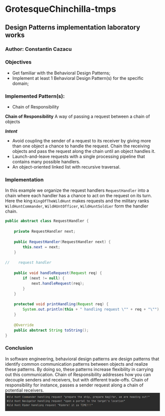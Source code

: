 # GrotesqueChinchilla-tmps
## Design Patterns implementation laboratory works
### Author: Constantin Cazacu 

### Objectives
* Get familiar with the Behavioral Design Patterns;
* Implement at least 1 Behavioral Design Pattern(s) for the specific domain;

### Implemented Pattern(s):
* Chain of Responsibility

**Chain of Responsibility**
A way of passing a request between a chain of objects

***Intent***

* Avoid coupling the sender of a request to its receiver by giving more than one object a chance to handle the request. Chain the receiving objects and pass the request along the chain until an object handles it.
* Launch-and-leave requests with a single processing pipeline that contains many possible handlers.
* An object-oriented linked list with recursive traversal.

### Implementation
In this example we organize the request handlers `RequestHandler` into a chain where each
handler has a chance to act on the request on its turn. Here the king `KingOfTheWildHunt` makes
requests and the military ranks `WildHuntCommander`, `WildHUntOfficer`, `WildHuntSoldier`
form the handler chain.
```java
public abstract class RequestHandler {

    private RequestHandler next;

    public RequestHandler(RequestHandler next) {
        this.next = next;
    }

//    request handler

    public void handleRequest(Request req) {
        if (next != null) {
            next.handleRequest(req);
        }
    }

    protected void printHandling(Request req) {
        System.out.println(this + " handling request \"" + req + "\"");
    }

    @Override
    public abstract String toString();
}
```
### Conclusion
In software engineering, behavioral design patterns are design patterns that identify
common communication patterns between objects and realize these patterns. By doing so,
these patterns increase flexibility in carrying out this communication.
Chain of Responsibility addresses how you can decouple senders and receivers, but with
different trade-offs. Chain of responsibility for instance, passes a sender request along
a chain of potential receivers. 
![img9.png](../images/img9.PNG) 


